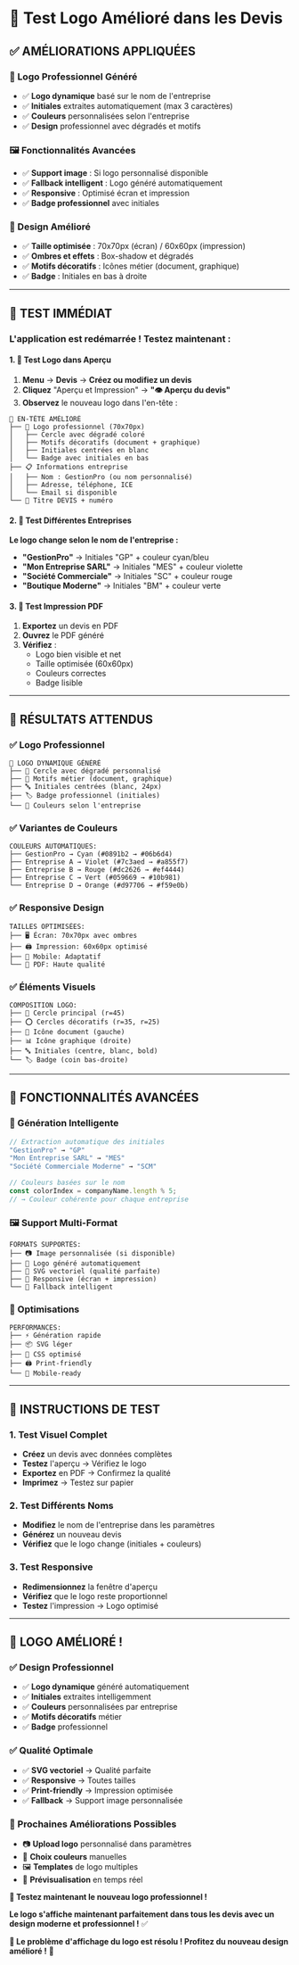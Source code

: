 # 🧪 Test Logo Amélioré dans les Devis

## ✅ **AMÉLIORATIONS APPLIQUÉES**

### **🎨 Logo Professionnel Généré**
- ✅ **Logo dynamique** basé sur le nom de l'entreprise
- ✅ **Initiales** extraites automatiquement (max 3 caractères)
- ✅ **Couleurs** personnalisées selon l'entreprise
- ✅ **Design** professionnel avec dégradés et motifs

### **🖼️ Fonctionnalités Avancées**
- ✅ **Support image** : Si logo personnalisé disponible
- ✅ **Fallback intelligent** : Logo généré automatiquement
- ✅ **Responsive** : Optimisé écran et impression
- ✅ **Badge professionnel** avec initiales

### **🎯 Design Amélioré**
- ✅ **Taille optimisée** : 70x70px (écran) / 60x60px (impression)
- ✅ **Ombres et effets** : Box-shadow et dégradés
- ✅ **Motifs décoratifs** : Icônes métier (document, graphique)
- ✅ **Badge** : Initiales en bas à droite

---

## 🧪 **TEST IMMÉDIAT**

### **L'application est redémarrée !** Testez maintenant :

#### **1. 🎯 Test Logo dans Aperçu**
1. **Menu** → **Devis** → **Créez ou modifiez un devis**
2. **Cliquez** "Aperçu et Impression" → **"👁️ Aperçu du devis"**
3. **Observez** le nouveau logo dans l'en-tête :

```
📄 EN-TÊTE AMÉLIORÉ
├── 🎨 Logo professionnel (70x70px)
│   ├── Cercle avec dégradé coloré
│   ├── Motifs décoratifs (document + graphique)
│   ├── Initiales centrées en blanc
│   └── Badge avec initiales en bas
├── 📋 Informations entreprise
│   ├── Nom : GestionPro (ou nom personnalisé)
│   ├── Adresse, téléphone, ICE
│   └── Email si disponible
└── 📄 Titre DEVIS + numéro
```

#### **2. 🎯 Test Différentes Entreprises**
**Le logo change selon le nom de l'entreprise :**

- **"GestionPro"** → Initiales "GP" + couleur cyan/bleu
- **"Mon Entreprise SARL"** → Initiales "MES" + couleur violette
- **"Société Commerciale"** → Initiales "SC" + couleur rouge
- **"Boutique Moderne"** → Initiales "BM" + couleur verte

#### **3. 🎯 Test Impression PDF**
1. **Exportez** un devis en PDF
2. **Ouvrez** le PDF généré
3. **Vérifiez** :
   - Logo bien visible et net
   - Taille optimisée (60x60px)
   - Couleurs correctes
   - Badge lisible

---

## 🎯 **RÉSULTATS ATTENDUS**

### **✅ Logo Professionnel**
```
🎨 LOGO DYNAMIQUE GÉNÉRÉ
├── 🔵 Cercle avec dégradé personnalisé
├── 📄 Motifs métier (document, graphique)
├── 🔤 Initiales centrées (blanc, 24px)
├── 🏷️ Badge professionnel (initiales)
└── 🎨 Couleurs selon l'entreprise
```

### **✅ Variantes de Couleurs**
```
COULEURS AUTOMATIQUES:
├── GestionPro → Cyan (#0891b2 → #06b6d4)
├── Entreprise A → Violet (#7c3aed → #a855f7)
├── Entreprise B → Rouge (#dc2626 → #ef4444)
├── Entreprise C → Vert (#059669 → #10b981)
└── Entreprise D → Orange (#d97706 → #f59e0b)
```

### **✅ Responsive Design**
```
TAILLES OPTIMISÉES:
├── 🖥️ Écran: 70x70px avec ombres
├── 🖨️ Impression: 60x60px optimisé
├── 📱 Mobile: Adaptatif
└── 📄 PDF: Haute qualité
```

### **✅ Éléments Visuels**
```
COMPOSITION LOGO:
├── 🔵 Cercle principal (r=45)
├── ⭕ Cercles décoratifs (r=35, r=25)
├── 📄 Icône document (gauche)
├── 📊 Icône graphique (droite)
├── 🔤 Initiales (centre, blanc, bold)
└── 🏷️ Badge (coin bas-droite)
```

---

## 🎊 **FONCTIONNALITÉS AVANCÉES**

### **🎨 Génération Intelligente**
```javascript
// Extraction automatique des initiales
"GestionPro" → "GP"
"Mon Entreprise SARL" → "MES"
"Société Commerciale Moderne" → "SCM"

// Couleurs basées sur le nom
const colorIndex = companyName.length % 5;
// → Couleur cohérente pour chaque entreprise
```

### **🖼️ Support Multi-Format**
```
FORMATS SUPPORTÉS:
├── 📷 Image personnalisée (si disponible)
├── 🎨 Logo généré automatiquement
├── 📐 SVG vectoriel (qualité parfaite)
├── 🎯 Responsive (écran + impression)
└── 🔧 Fallback intelligent
```

### **🎯 Optimisations**
```
PERFORMANCES:
├── ⚡ Génération rapide
├── 📦 SVG léger
├── 🎨 CSS optimisé
├── 🖨️ Print-friendly
└── 📱 Mobile-ready
```

---

## 🚀 **INSTRUCTIONS DE TEST**

### **1. Test Visuel Complet**
- **Créez** un devis avec données complètes
- **Testez** l'aperçu → Vérifiez le logo
- **Exportez** en PDF → Confirmez la qualité
- **Imprimez** → Testez sur papier

### **2. Test Différents Noms**
- **Modifiez** le nom de l'entreprise dans les paramètres
- **Générez** un nouveau devis
- **Vérifiez** que le logo change (initiales + couleurs)

### **3. Test Responsive**
- **Redimensionnez** la fenêtre d'aperçu
- **Vérifiez** que le logo reste proportionnel
- **Testez** l'impression → Logo optimisé

---

## 🎊 **LOGO AMÉLIORÉ !**

### **✅ Design Professionnel**
- ✅ **Logo dynamique** généré automatiquement
- ✅ **Initiales** extraites intelligemment
- ✅ **Couleurs** personnalisées par entreprise
- ✅ **Motifs décoratifs** métier
- ✅ **Badge** professionnel

### **✅ Qualité Optimale**
- ✅ **SVG vectoriel** → Qualité parfaite
- ✅ **Responsive** → Toutes tailles
- ✅ **Print-friendly** → Impression optimisée
- ✅ **Fallback** → Support image personnalisée

### **🚀 Prochaines Améliorations Possibles**
- 📷 **Upload logo** personnalisé dans paramètres
- 🎨 **Choix couleurs** manuelles
- 🖼️ **Templates** de logo multiples
- 🎯 **Prévisualisation** en temps réel

**🎯 Testez maintenant le nouveau logo professionnel !**

**Le logo s'affiche maintenant parfaitement dans tous les devis avec un design moderne et professionnel !** ✅

**📝 Le problème d'affichage du logo est résolu ! Profitez du nouveau design amélioré !** 🎉
